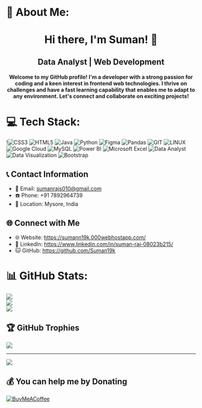 <!DOCTYPE html>
<html lang="en">
<head>
    <meta charset="UTF-8">
    <meta name="viewport" content="width=device-width, initial-scale=1.0">
    
</head>

  <meta name="google-site-verification" content="l3sLKWXatC-w1lQNjnIsacIYiMTxnZ-RPWY4BhJ7Z80" />
<h1>💫 About Me:<h1>
<h1 align="center">Hi there, I'm Suman! 👋</h1>
<h2 align="center">Data Analyst | Web Development </h2>
<h4 align="center">Welcome to my GitHub profile! I'm a developer with a strong passion for coding and a keen interest in frontend web technologies. I thrive on challenges and have a fast learning capability that enables me to adapt to any environment. Let's connect and collaborate on exciting projects!</h4>


# 💻 Tech Stack:
!![CSS3](https://img.shields.io/badge/css3-%231572B6.svg?style=for-the-badge&logo=css3&logoColor=white) 
![HTML5](https://img.shields.io/badge/html5-%23E34F26.svg?style=for-the-badge&logo=html5&logoColor=white) 
![Java](https://img.shields.io/badge/java-%23ED8B00.svg?style=for-the-badge&logo=openjdk&logoColor=white) 
![Python](https://img.shields.io/badge/python-3670A0?style=for-the-badge&logo=python&logoColor=ffdd54) 
![Figma](https://img.shields.io/badge/figma-%23F24E1E.svg?style=for-the-badge&logo=figma&logoColor=white) 
![Pandas](https://img.shields.io/badge/pandas-%23150458.svg?style=for-the-badge&logo=pandas&logoColor=white) 
![GIT](https://img.shields.io/badge/Git-fc6d26?style=for-the-badge&logo=git&logoColor=white) 
![LINUX](https://img.shields.io/badge/Linux-FCC624?style=for-the-badge&logo=linux&logoColor=black)  
![Google Cloud](https://img.shields.io/badge/GoogleCloud-%234285F4.svg?style=for-the-badge&logo=google-cloud&logoColor=white) 
![MySQL](https://img.shields.io/badge/mysql-%2300000f.svg?style=for-the-badge&logo=mysql&logoColor=white) 
![Power BI](https://img.shields.io/badge/PowerBI-F2C811.svg?style=for-the-badge&logo=powerbi&logoColor=black) 
![Microsoft Excel](https://img.shields.io/badge/Excel-217346?style=for-the-badge&logo=microsoft-excel&logoColor=white) 
![Data Analyst](https://img.shields.io/badge/Data%20Analyst-blue?style=for-the-badge&logo=google-analytics&logoColor=white) 
![Data Visualization](https://img.shields.io/badge/Visualization-%23FF6384.svg?style=for-the-badge&logo=chartdotjs&logoColor=white) 
![Bootstrap](https://img.shields.io/badge/bootstrap-%23563D7C.svg?style=for-the-badge&logo=bootstrap&logoColor=white)


## 📞 Contact Information

- 📧 Email: sumanrajs010@gmail.com
- ☎️ Phone: +91 7892964739
- 📍 Location: Mysore, India

## 🌐 Connect with Me

- 🌐 Website: 
https://sumann19k.000webhostapp.com/
- 💼 LinkedIn: https://www.linkedin.com/in/suman-raj-08023b215/
- 🐱 GitHub: https://github.com/Suman19k

# 📊 GitHub Stats:
![](https://github-readme-stats.vercel.app/api?username=Suman19k&theme=dark&hide_border=false&include_all_commits=false&count_private=false)<br/>
![](https://github-readme-streak-stats.herokuapp.com/?user=Suman19k&theme=dark&hide_border=false)<br/>
![](https://github-readme-stats.vercel.app/api/top-langs/?username=Suman19k&theme=dark&hide_border=false&include_all_commits=false&count_private=false&layout=compact)

## 🏆 GitHub Trophies
![](https://github-profile-trophy.vercel.app/?username=Suman19k&theme=radical&no-frame=false&no-bg=false&margin-w=4)


---
[![](https://visitcount.itsvg.in/api?id=Suman19k&icon=0&color=0)](https://visitcount.itsvg.in)

  ## 💰 You can help me by Donating
  [![BuyMeACoffee](https://img.shields.io/badge/Buy%20Me%20a%20Coffee-ffdd00?style=for-the-badge&logo=buy-me-a-coffee&logoColor=black)](https://buymeacoffee.com/sumanrajs0z) 

  </html>
